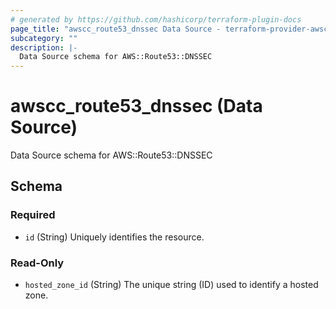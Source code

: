 ```yaml
---
# generated by https://github.com/hashicorp/terraform-plugin-docs
page_title: "awscc_route53_dnssec Data Source - terraform-provider-awscc"
subcategory: ""
description: |-
  Data Source schema for AWS::Route53::DNSSEC
---
```


# awscc_route53_dnssec (Data Source)

Data Source schema for AWS::Route53::DNSSEC



<!-- schema generated by tfplugindocs -->
## Schema

### Required

- `id` (String) Uniquely identifies the resource.

### Read-Only

- `hosted_zone_id` (String) The unique string (ID) used to identify a hosted zone.
